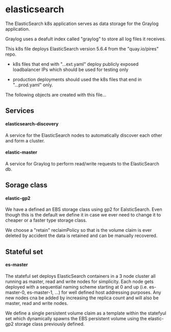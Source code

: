 # elasticsearch
The ElasticSearch k8s application serves as data storage for the Graylog application. 

Graylog uses a deafult index called "graylog" to store all log files it receives.

This k8s file deploys ElasticSearch version 5.6.4 from the "quay.io/pires" repo.

* k8s files that end with "...ext.yaml" deploy publicly exposed loadbalancer 
IPs which should be used for testing only

* production deployments should used the k8s files that end in "...prod.yaml" only. 

The following objects are created with this file...

## Services
#### elasticsearch-discovery
A service for the ElasticSearch nodes to automatically discover each other and form a cluster.

#### elastic-master
A service for Graylog to perform read/write requests to the ElasticSearch db.

## Sorage class
#### elastic-gp2
We have a defined an EBS storage class using gp2 for EalsticSearch.  Even though this is the default 
we define it in case we ever need to change it to cheaper or a faster type storage class.

We choose a "retain" reclaimPolicy so that is the volume claim is ever deleted 
by accident the data is retained and can be manually recovered.

## Stateful set
#### es-master
The stateful set deploys ElasticSearch containers in a 3 node cluster all running as master, read and write nodes for simplicity. 
Each node gets deployed with a sequential naming scheme starting at 0 and up (i.e. es-master-0, es-master-1, ...) for well defined host addressing purposes.
Any new nodes cna be added by increasing the replica count and will also be master, read and write nodes.

We define a single persistent volume claim as a template within the statefyul set
which dynamically spawns the EBS persistent volume using the elastic-gp2 storage class previously defined.
